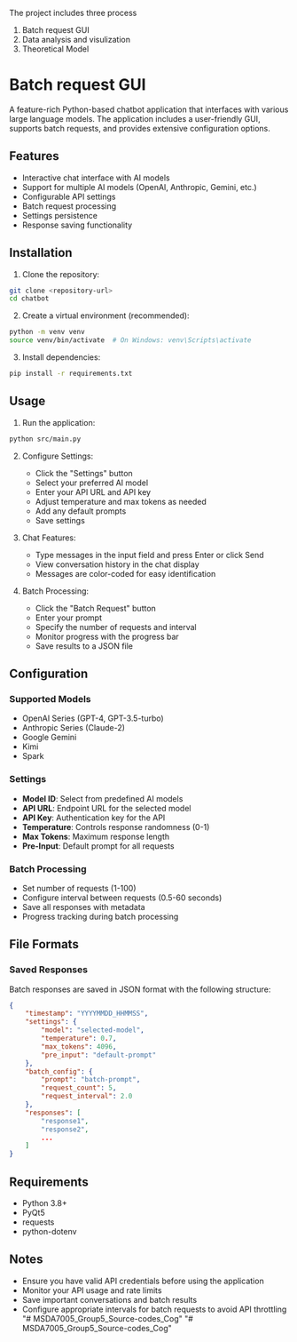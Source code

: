 The project includes three process
1. Batch request GUI
2. Data analysis and visulization
3. Theoretical Model




# Batch request GUI

A feature-rich Python-based chatbot application that interfaces with various large language models. The application includes a user-friendly GUI, supports batch requests, and provides extensive configuration options.

## Features

- Interactive chat interface with AI models
- Support for multiple AI models (OpenAI, Anthropic, Gemini, etc.)
- Configurable API settings
- Batch request processing
- Settings persistence
- Response saving functionality

## Installation

1. Clone the repository:
```bash
git clone <repository-url>
cd chatbot
```

2. Create a virtual environment (recommended):
```bash
python -m venv venv
source venv/bin/activate  # On Windows: venv\Scripts\activate
```

3. Install dependencies:
```bash
pip install -r requirements.txt
```

## Usage

1. Run the application:
```bash
python src/main.py
```

2. Configure Settings:
   - Click the "Settings" button
   - Select your preferred AI model
   - Enter your API URL and API key
   - Adjust temperature and max tokens as needed
   - Add any default prompts
   - Save settings

3. Chat Features:
   - Type messages in the input field and press Enter or click Send
   - View conversation history in the chat display
   - Messages are color-coded for easy identification

4. Batch Processing:
   - Click the "Batch Request" button
   - Enter your prompt
   - Specify the number of requests and interval
   - Monitor progress with the progress bar
   - Save results to a JSON file

## Configuration

### Supported Models

- OpenAI Series (GPT-4, GPT-3.5-turbo)
- Anthropic Series (Claude-2)
- Google Gemini
- Kimi
- Spark

### Settings

- **Model ID**: Select from predefined AI models
- **API URL**: Endpoint URL for the selected model
- **API Key**: Authentication key for the API
- **Temperature**: Controls response randomness (0-1)
- **Max Tokens**: Maximum response length
- **Pre-Input**: Default prompt for all requests

### Batch Processing

- Set number of requests (1-100)
- Configure interval between requests (0.5-60 seconds)
- Save all responses with metadata
- Progress tracking during batch processing

## File Formats

### Saved Responses

Batch responses are saved in JSON format with the following structure:
```json
{
    "timestamp": "YYYYMMDD_HHMMSS",
    "settings": {
        "model": "selected-model",
        "temperature": 0.7,
        "max_tokens": 4096,
        "pre_input": "default-prompt"
    },
    "batch_config": {
        "prompt": "batch-prompt",
        "request_count": 5,
        "request_interval": 2.0
    },
    "responses": [
        "response1",
        "response2",
        ...
    ]
}
```

## Requirements

- Python 3.8+
- PyQt5
- requests
- python-dotenv

## Notes

- Ensure you have valid API credentials before using the application
- Monitor your API usage and rate limits
- Save important conversations and batch results
- Configure appropriate intervals for batch requests to avoid API throttling
"# MSDA7005_Group5_Source-codes_Cog" 
"# MSDA7005_Group5_Source-codes_Cog" 
